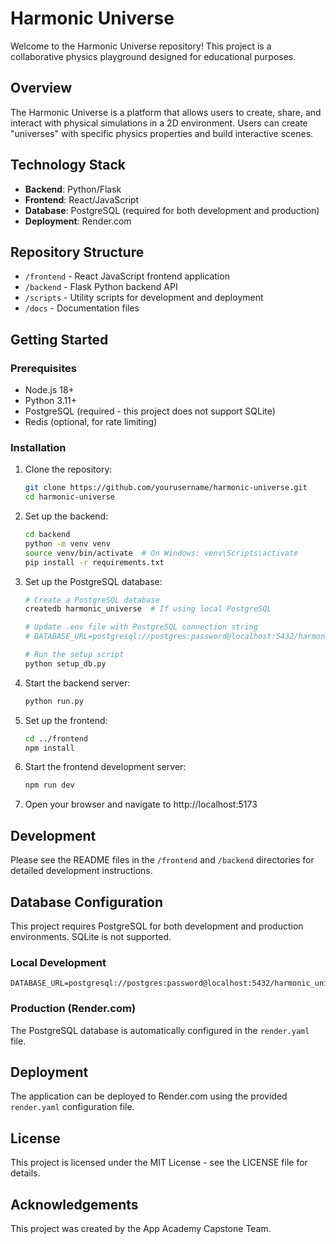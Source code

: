 # Harmonic Universe

Welcome to the Harmonic Universe repository! This project is a collaborative physics playground designed for educational purposes.

## Overview

The Harmonic Universe is a platform that allows users to create, share, and interact with physical simulations in a 2D environment. Users can create "universes" with specific physics properties and build interactive scenes.

## Technology Stack

- **Backend**: Python/Flask
- **Frontend**: React/JavaScript
- **Database**: PostgreSQL (required for both development and production)
- **Deployment**: Render.com

## Repository Structure

- `/frontend` - React JavaScript frontend application
- `/backend` - Flask Python backend API
- `/scripts` - Utility scripts for development and deployment
- `/docs` - Documentation files

## Getting Started

### Prerequisites

- Node.js 18+
- Python 3.11+
- PostgreSQL (required - this project does not support SQLite)
- Redis (optional, for rate limiting)

### Installation

1. Clone the repository:

   ```bash
   git clone https://github.com/yourusername/harmonic-universe.git
   cd harmonic-universe
   ```

2. Set up the backend:

   ```bash
   cd backend
   python -m venv venv
   source venv/bin/activate  # On Windows: venv\Scripts\activate
   pip install -r requirements.txt
   ```

3. Set up the PostgreSQL database:

   ```bash
   # Create a PostgreSQL database
   createdb harmonic_universe  # If using local PostgreSQL

   # Update .env file with PostgreSQL connection string
   # DATABASE_URL=postgresql://postgres:password@localhost:5432/harmonic_universe

   # Run the setup script
   python setup_db.py
   ```

4. Start the backend server:

   ```bash
   python run.py
   ```

5. Set up the frontend:

   ```bash
   cd ../frontend
   npm install
   ```

6. Start the frontend development server:

   ```bash
   npm run dev
   ```

7. Open your browser and navigate to http://localhost:5173

## Development

Please see the README files in the `/frontend` and `/backend` directories for detailed development instructions.

## Database Configuration

This project requires PostgreSQL for both development and production environments. SQLite is not supported.

### Local Development

```
DATABASE_URL=postgresql://postgres:password@localhost:5432/harmonic_universe
```

### Production (Render.com)

The PostgreSQL database is automatically configured in the `render.yaml` file.

## Deployment

The application can be deployed to Render.com using the provided `render.yaml` configuration file.

## License

This project is licensed under the MIT License - see the LICENSE file for details.

## Acknowledgements

This project was created by the App Academy Capstone Team.
